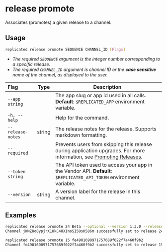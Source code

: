 # release promote

Associates (promotes) a given release to a channel.

## Usage
```bash
replicated release promote SEQUENCE CHANNEL_ID [Flags]
```

* _The required `SEQUENCE` argument is the integer number corresponding to a specific release._
* _The required `CHANNEL_ID` argument is channel ID or the **case sensitive** name of the channel, as displayed to the user._

| Flag                 | Type | Description |
|:----------------------|------|-------------|
| `--app string` | |   The app slug or app id used in all calls. **Default**: `$REPLICATED_APP` environment variable. |
| `-h, --help`   |  |  Help for the command. |
| `--release-notes` | string |  The release notes for the release. Supports markdown formatting.|
| `--required` | | Prevents users from skipping this release during application upgrades. For more information, see [Promoting Releases](../vendor/releases-promoting).|
| `--token string` | |  The API token used to access your app in the Vendor API. **Default**: `$REPLICATED_API_TOKEN` environment variable. |
| `--version` | string |       A version label for the release in this channel. |

## Examples
```bash
replicated release promote 24 Beta --optional --version 1.3.0 --release-notes "Optional Beta release for feature X"
Channel jWNZHo8ypjrX1HkC4UXInoSI5OsK586m successfully set to release 24
```

```bash
replicated release promote 15 fe4901690971757689f022f7a460f9b2
Channel fe4901690971757689f022f7a460f9b2 successfully set to release 15
